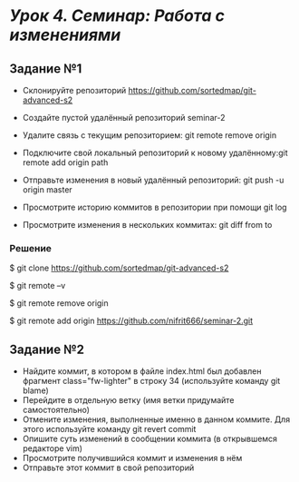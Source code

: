 # ***Урок 4. Семинар: Работа с изменениями***

## Задание №1 
-	Склонируйте репозиторий https://github.com/sortedmap/git-advanced-s2

-	Создайте пустой удалённый репозиторий seminar-2


-	Удалите связь с текущим репозиторием: git remote remove origin

-	Подключите свой локальный репозиторий к новому удалённому:git remote add origin path


-	Отправьте изменения в новый удалённый репозиторий:
git push -u origin master

-	Просмотрите историю коммитов в репозитории при помощи git log

-	Просмотрите изменения в нескольких коммитах: git diff from to

### Решение ###

$ git clone https://github.com/sortedmap/git-advanced-s2

$ git remote –v

$ git remote remove origin

$ git remote add origin https://github.com/nifrit666/seminar-2.git


## Задание №2 ##
-	Найдите коммит, в котором в файле index.html был добавлен фрагмент class="fw-lighter" в строку 34 (используйте команду git blame)
-	Перейдите в отдельную ветку (имя ветки придумайте самостоятельно)
-	Отмените изменения, выполненные именно в данном коммите. Для этого используйте команду git revert commit
-	Опишите суть изменений в сообщении коммита (в открывшемся редакторе vim)
-	Просмотрите получившийся коммит и изменения в нём
- Отправьте этот коммит в свой репозиторий
